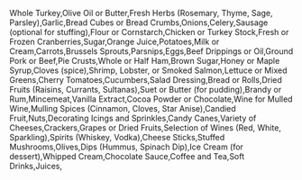 Whole Turkey,Olive Oil or Butter,Fresh Herbs (Rosemary, Thyme, Sage, Parsley),Garlic,Bread Cubes or Bread Crumbs,Onions,Celery,Sausage (optional for stuffing),Flour or Cornstarch,Chicken or Turkey Stock,Fresh or Frozen Cranberries,Sugar,Orange Juice,Potatoes,Milk or Cream,Carrots,Brussels Sprouts,Parsnips,Eggs,Beef Drippings or Oil,Ground Pork or Beef,Pie Crusts,Whole or Half Ham,Brown Sugar,Honey or Maple Syrup,Cloves (spice),Shrimp, Lobster, or Smoked Salmon,Lettuce or Mixed Greens,Cherry Tomatoes,Cucumbers,Salad Dressing,Bread or Rolls,Dried Fruits (Raisins, Currants, Sultanas),Suet or Butter (for pudding),Brandy or Rum,Mincemeat,Vanilla Extract,Cocoa Powder or Chocolate,Wine for Mulled Wine,Mulling Spices (Cinnamon, Cloves, Star Anise),Candied Fruit,Nuts,Decorating Icings and Sprinkles,Candy Canes,Variety of Cheeses,Crackers,Grapes or Dried Fruits,Selection of Wines (Red, White, Sparkling),Spirits (Whiskey, Vodka),Cheese Sticks,Stuffed Mushrooms,Olives,Dips (Hummus, Spinach Dip),Ice Cream (for dessert),Whipped Cream,Chocolate Sauce,Coffee and Tea,Soft Drinks,Juices,
